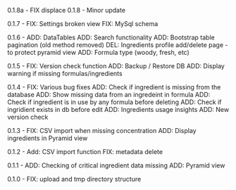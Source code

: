 0.1.8a - FIX displace
0.1.8 - Minor update

0.1.7 - FIX: Settings broken view
		FIX: MySql schema

0.1.6 - ADD: DataTables
		ADD: Search functionality
		ADD: Bootstrap table pagination (old method removed)
		DEL: Ingredients profile add/delete page - to protect pyramid view
		ADD: Formula type (woody, fresh, etc)

0.1.5 - FIX: Version check function
		ADD: Backup / Restore DB
		ADD: Display warning if missing formulas/ingredients
		
0.1.4 - FIX: Various bug fixes
		ADD: Check if ingredient is missing from the database
		ADD: Show missing data from an ingredeint in formula
		ADD: Check if ingredient is in use by any formula before deleting
		ADD: Check if ingridient exists in db before edit
		ADD: Ingredients usage insights
		ADD: New version check

0.1.3 - FIX: CSV import when missing concentration
		ADD: Display ingredients in Pyramid view

0.1.2 - Add: CSV import function
		FIX: metadata delete

0.1.1 - ADD: Checking of critical ingredient data missing
		ADD: Pyramid view

0.1.0 - FIX: upload and tmp directory structure

